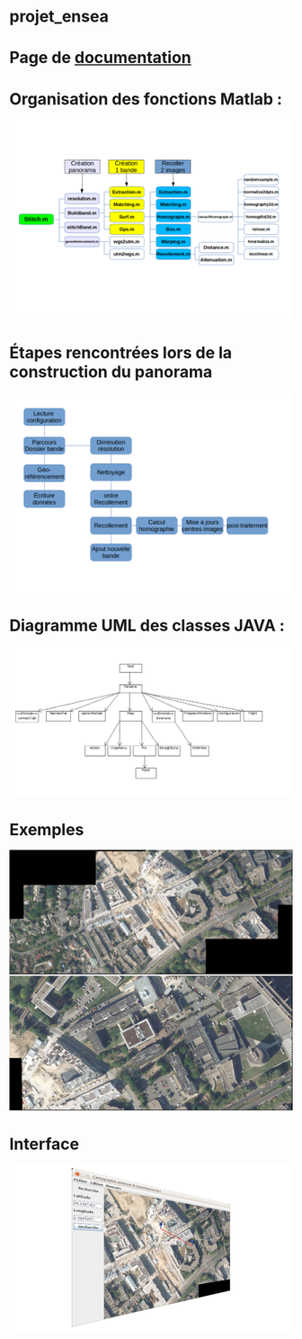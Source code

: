 projet_ensea
============

Page de [documentation]
============

[documentation]:http://benoitfragit.github.io/projet_ensea/ "Documentation"

Organisation des fonctions Matlab :
============

![DiagramMatlab](resources/Documentation/docMatlab/schemaMATLAB.png)

Étapes rencontrées lors de la construction du panorama
============

![DiagramEtape](resources/Documentation/docMatlab/bloc.png)

Diagramme UML des classes JAVA :
============

![DiagramUML](resources/Documentation/docJava/Diagrammeclasses.png)

Exemples
============

![Exemple1](resources/Test/itineraire2/mosaique.png)
![Exemple2](resources/Test/itineraire3/mosaique.png)


Interface
============

![Interface](resources/Images/interface.png)
